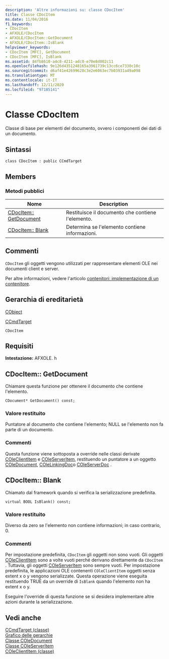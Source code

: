 ```yaml
---
description: 'Altre informazioni su: classe CDocItem'
title: Classe CDocItem
ms.date: 11/04/2016
f1_keywords:
- CDocItem
- AFXOLE/CDocItem
- AFXOLE/CDocItem::GetDocument
- AFXOLE/CDocItem::IsBlank
helpviewer_keywords:
- CDocItem [MFC], GetDocument
- CDocItem [MFC], IsBlank
ms.assetid: 84fb8610-a4c8-4211-adc0-e70e8d002c11
ms.openlocfilehash: 9e126d4351248165a3961739c13cc6ce7330c10c
ms.sourcegitcommit: d6af41e42699628c3e2e6063ec7b03931a49a098
ms.translationtype: MT
ms.contentlocale: it-IT
ms.lasthandoff: 12/11/2020
ms.locfileid: "97185141"
---
```

# <a name="cdocitem-class"></a>Classe CDocItem

Classe di base per elementi del documento, ovvero i componenti dei dati di un documento.

## <a name="syntax"></a>Sintassi

```
class CDocItem : public CCmdTarget
```

## <a name="members"></a>Members

### <a name="public-methods"></a>Metodi pubblici

|Nome|Description|
|----------|-----------------|
|[CDocItem:: GetDocument](#getdocument)|Restituisce il documento che contiene l'elemento.|
|[CDocItem:: Blank](#isblank)|Determina se l'elemento contiene informazioni.|

## <a name="remarks"></a>Commenti

`CDocItem` gli oggetti vengono utilizzati per rappresentare elementi OLE nei documenti client e server.

Per altre informazioni, vedere l'articolo [contenitori: implementazione di un contenitore](../../mfc/containers-implementing-a-container.md).

## <a name="inheritance-hierarchy"></a>Gerarchia di ereditarietà

[CObject](../../mfc/reference/cobject-class.md)

[CCmdTarget](../../mfc/reference/ccmdtarget-class.md)

`CDocItem`

## <a name="requirements"></a>Requisiti

**Intestazione:** AFXOLE. h

## <a name="cdocitemgetdocument"></a><a name="getdocument"></a> CDocItem:: GetDocument

Chiamare questa funzione per ottenere il documento che contiene l'elemento.

```
CDocument* GetDocument() const;
```

### <a name="return-value"></a>Valore restituito

Puntatore al documento che contiene l'elemento; NULL se l'elemento non fa parte di un documento.

### <a name="remarks"></a>Commenti

Questa funzione viene sottoposta a override nelle classi derivate [COleClientItem](../../mfc/reference/coleclientitem-class.md) e [COleServerItem](../../mfc/reference/coleserveritem-class.md), restituendo un puntatore a un oggetto [COleDocument](../../mfc/reference/coledocument-class.md), [COleLinkingDoc](../../mfc/reference/colelinkingdoc-class.md)o [COleServerDoc](../../mfc/reference/coleserverdoc-class.md) .

## <a name="cdocitemisblank"></a><a name="isblank"></a> CDocItem:: Blank

Chiamato dal framework quando si verifica la serializzazione predefinita.

```
virtual BOOL IsBlank() const;
```

### <a name="return-value"></a>Valore restituito

Diverso da zero se l'elemento non contiene informazioni; in caso contrario, 0.

### <a name="remarks"></a>Commenti

Per impostazione predefinita, `CDocItem` gli oggetti non sono vuoti. Gli oggetti [COleClientItem](../../mfc/reference/coleclientitem-class.md) sono a volte vuoti perché derivano direttamente da `CDocItem` . Tuttavia, gli oggetti [COleServerItem](../../mfc/reference/coleserveritem-class.md) sono sempre vuoti. Per impostazione predefinita, le applicazioni OLE contenenti `COleClientItem` oggetti senza extent x o y vengono serializzate. Questa operazione viene eseguita restituendo TRUE da un override di `IsBlank` quando l'elemento non ha extent x o y.

Eseguire l'override di questa funzione se si desidera implementare altre azioni durante la serializzazione.

## <a name="see-also"></a>Vedi anche

[CCmdTarget (classe)](../../mfc/reference/ccmdtarget-class.md)<br/>
[Grafico delle gerarchie](../../mfc/hierarchy-chart.md)<br/>
[Classe COleDocument](../../mfc/reference/coledocument-class.md)<br/>
[Classe COleServerItem](../../mfc/reference/coleserveritem-class.md)<br/>
[COleClientItem (classe)](../../mfc/reference/coleclientitem-class.md)
